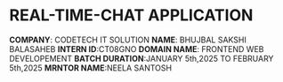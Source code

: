 # REAL-TIME-CHAT APPLICATION
**COMPANY**: CODETECH IT SOLUTION
**NAME**: BHUJBAL SAKSHI BALASAHEB 
**INTERN ID**:CT08GNO 
**DOMAIN NAME**: FRONTEND WEB DEVELOPEMENT
**BATCH DURATION**:JANUARY 5th,2025 TO FEBRUARY 5th,2025
**MRNTOR NAME**:NEELA SANTOSH
